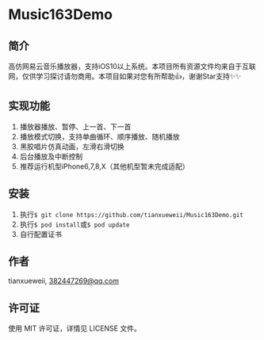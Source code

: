 # Music163Demo

## 简介

高仿网易云音乐播放器，支持iOS10以上系统。本项目所有资源文件均来自于互联网，仅供学习探讨请勿商用。本项目如果对您有所帮助👍，谢谢Star支持✨✨

## 实现功能

1. 播放器播放、暂停、上一首、下一首
2. 播放模式切换，支持单曲循环、顺序播放、随机播放
3. 黑胶唱片仿真动画，左滑右滑切换
4. 后台播放及中断控制
5. 推荐运行机型iPhone6,7,8,X（其他机型暂未完成适配）

## 安装

1. 执行`$ git clone https://github.com/tianxueweii/Music163Demo.git`
2. 执行`$ pod install`或`$ pod update`
3. 自行配置证书

## 作者

tianxueweii, 382447269@qq.com

## 许可证

使用 MIT 许可证，详情见 LICENSE 文件。
